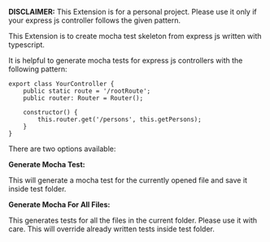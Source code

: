 **DISCLAIMER:** This Extension is for a personal project. Please use it only if your express js controller follows the given pattern.

This Extension is to create mocha test skeleton from express js written with typescript.

It is helpful to generate mocha tests for express js controllers with the following pattern:

```
export class YourController {
    public static route = '/rootRoute';
    public router: Router = Router();

    constructor() {
        this.router.get('/persons', this.getPersons);
    }
}
```
There are two options available:

**Generate Mocha Test:**

This will generate a mocha test for the currently opened file and save it inside test folder.

**Generate Mocha For All Files:**

This generates tests for all the files in the current folder. Please use it with care. This will override already written tests inside test folder.
